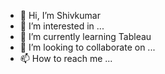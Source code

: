 - 👋 Hi, I’m Shivkumar
- 👀 I’m interested in ...
- 🌱 I’m currently learning Tableau
- 💞️ I’m looking to collaborate on ...
- 📫 How to reach me ...

<!---
SHIVAA17/SHIVAA17 is a ✨ special ✨ repository because its `README.md` (this file) appears on your GitHub profile.
You can click the Preview link to take a look at your changes.
--->
